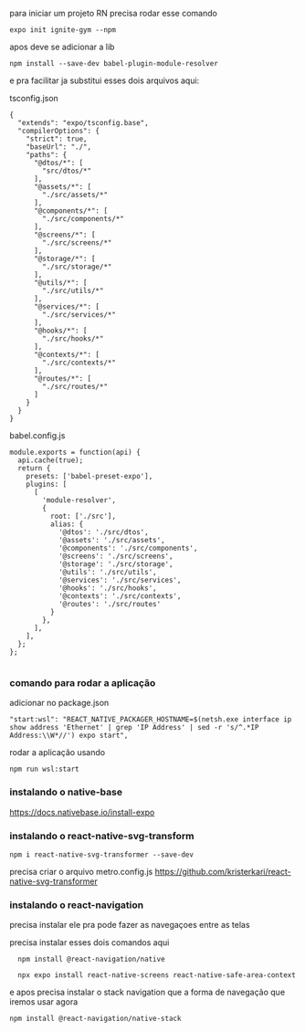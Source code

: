 
para iniciar um projeto RN precisa rodar esse comando

```
expo init ignite-gym --npm
```

apos deve se adicionar a lib

```
npm install --save-dev babel-plugin-module-resolver
```

e pra facilitar ja substitui esses dois arquivos aqui:

tsconfig.json
```
{
  "extends": "expo/tsconfig.base",
  "compilerOptions": {
    "strict": true,
    "baseUrl": "./",
    "paths": {
      "@dtos/*": [
        "src/dtos/*"
      ],
      "@assets/*": [
        "./src/assets/*"
      ],
      "@components/*": [
        "./src/components/*"
      ],
      "@screens/*": [
        "./src/screens/*"
      ],
      "@storage/*": [
        "./src/storage/*"
      ],
      "@utils/*": [
        "./src/utils/*"
      ],
      "@services/*": [
        "./src/services/*"
      ],
      "@hooks/*": [
        "./src/hooks/*"
      ],
      "@contexts/*": [
        "./src/contexts/*"
      ],
      "@routes/*": [
        "./src/routes/*"
      ]
    }
  }
}

```
babel.config.js

```
module.exports = function(api) {
  api.cache(true);
  return {
    presets: ['babel-preset-expo'],
    plugins: [
      [
        'module-resolver',
        {
          root: ['./src'],
          alias: {
            '@dtos': './src/dtos',
            '@assets': './src/assets',
            '@components': './src/components',
            '@screens': './src/screens',
            '@storage': './src/storage',
            '@utils': './src/utils',
            '@services': './src/services',
            '@hooks': './src/hooks',
            '@contexts': './src/contexts',
            '@routes': './src/routes'
          }
        },
      ],
    ],
  };
};


```

### comando para rodar a aplicação
adicionar no package.json
```
"start:wsl": "REACT_NATIVE_PACKAGER_HOSTNAME=$(netsh.exe interface ip show address 'Ethernet' | grep 'IP Address' | sed -r 's/^.*IP Address:\\W*//') expo start",
```
rodar a aplicação usando

```
npm run wsl:start
```

### instalando o native-base

https://docs.nativebase.io/install-expo


### instalando o react-native-svg-transform

```
npm i react-native-svg-transformer --save-dev
```

precisa criar o arquivo metro.config.js
https://github.com/kristerkari/react-native-svg-transformer


### instalando o react-navigation

precisa instalar ele pra pode fazer as navegaçoes entre as telas

precisa instalar esses dois comandos aqui 

```
  npm install @react-navigation/native

  npx expo install react-native-screens react-native-safe-area-context
```
e apos precisa instalar o stack navigation que a forma de navegação que iremos usar agora

```
npm install @react-navigation/native-stack
```